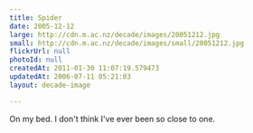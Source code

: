 ```yaml
---
title: Spider
date: 2005-12-12
large: http://cdn.m.ac.nz/decade/images/20051212.jpg
small: http://cdn.m.ac.nz/decade/images/small/20051212.jpg
flickrUrl: null
photoId: null
createdAt: 2011-01-30 11:07:19.579473
updatedAt: 2006-07-11 05:21:03
layout: decade-image

---
```

On my bed. I don't think I've ever been so close to one.
